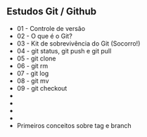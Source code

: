 ## 																									Estudos Git / Github

- 01 - Controle de versão
- 02 - O que é o Git?
- 03 - Kit de sobrevivência do Git (Socorro!)
- 04 - git status, git push e  git pull
- 05 - git clone
- 06 - git rm
- 07 - git log
- 08 - git mv
- 09 - git checkout
- 
- 
- 
- 
- Primeiros conceitos sobre tag e branch

